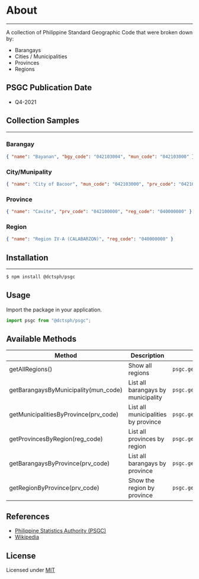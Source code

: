 # About
___
A collection of Philippine Standard Geographic Code that were broken down by:

- Barangays
- Cities / Municipalities
- Provinces
- Regions

## PSGC Publication Date
- Q4-2021

## Collection Samples
___
### Barangay
```json
{ "name": "Bayanan", "bgy_code": "042103004", "mun_code": "042103000" }
```
### City/Munipality
```json
{ "name": "City of Bacoor", "mun_code": "042103000", "prv_code": "042100000" }
```
### Province
```json
{ "name": "Cavite", "prv_code": "042100000", "reg_code": "040000000" }
```
### Region
```json
{ "name": "Region IV-A (CALABARZON)", "reg_code": "040000000" }
```

## Installation
___
```bash
$ npm install @dctsph/psgc
```

## Usage
Import the package in your application.
```javascript
import psgc from "@dctsph/psgc";
```

## Available Methods

| Method                            | Description                         | Example                                         |
|-----------------------------------|-------------------------------------|-------------------------------------------------|
| getAllRegions()                   | Show all regions                    | `psgc.getAllRegions()`                          |
| getBarangaysByMunicipality(mun_code) | List all barangays by municipality  | `psgc.getBarangaysByMunicipality('042103000')`  |
| getMunicipalitiesByProvince(prv_code) | List all municipalities by province | `psgc.getMunicipalitiesByProvince('042100000')` |
| getProvincesByRegion(reg_code)    | List all provinces by region        | `psgc.getProvincesByRegion('040000000')`        |
| getBarangaysByProvince(prv_code)  | List all barangays by province      | `psgc.getBarangaysByProvince('042100000')`      |
| getRegionByProvince(prv_code)     | Show the region by province         | `psgc.getRegionByProvince('042100000')`         |


## References
- [Philippine Statistics Authority (PSGC)](https://psa.gov.ph/classification/psgc/)
- [Wikipedia](https://en.wikipedia.org/)

## License
Licensed under  [MIT](https://opensource.org/licenses/MIT)